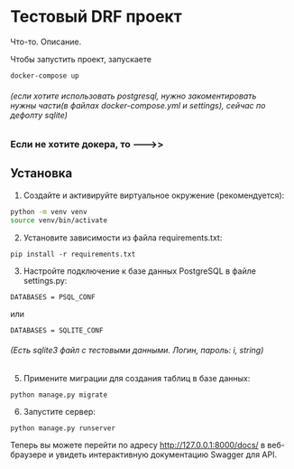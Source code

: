 # Тестовый DRF проект

Что-то. Описание.

Чтобы запустить проект, запускаете

```bash
docker-compose up
```


<h6>(если хотите использовать postgresql, нужно закоментировать <br>
нужны части(в файлах docker-compose.yml и settings), сейчас по дефолту sqlite)</h6>


### Если не хотите докера, то --->>

## Установка

1. Создайте и активируйте виртуальное окружение (рекомендуется):

```bash
python -m venv venv
source venv/bin/activate
```

2. Установите зависимости из файла requirements.txt:

```
pip install -r requirements.txt
```

3. Настройте подключение к базе данных PostgreSQL в файле settings.py:

```
DATABASES = PSQL_CONF 
```

или

```
DATABASES = SQLITE_CONF
```

<h6> (Есть sqlite3 файл c тестовыми данными. Логин, пароль: i, string)</h6>

5. Примените миграции для создания таблиц в базе данных:

```
python manage.py migrate
```

6. Запустите сервер:

```
python manage.py runserver
```

Теперь вы можете перейти по адресу http://127.0.0.1:8000/docs/ в веб-браузере и
увидеть интерактивную документацию Swagger для API.
